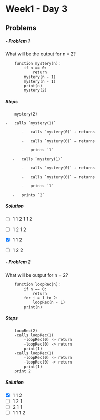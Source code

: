 # Week1 - Day 3

## Problems
#####  - Problem 1
What will be the output for n = 2?
```
	function mystery(n):
		if n == 0:
			return
		mystery(n - 1)
		mystery(n - 1)
		print(n)
		mystery(2)
```
	

 #####  Steps
 ```
	 mystery(2)

-   calls `mystery(1)`
	    
	    -   calls `mystery(0)` → returns
	        
	    -   calls `mystery(0)` → returns
	        
	    -   prints `1`
	        
	-   calls `mystery(1)`
	    
	    -   calls `mystery(0)` → returns
	        
	    -   calls `mystery(0)` → returns
	        
	    -   prints `1`
	        
	-   prints `2`
 ```
 ##### Solution
 

 - [ ] 1 1 2 1 1 2
 - [ ] 1 2 1 2
 - [x] 1 1 2
 - [ ] 1 2 2

 
##### - Problem 2
What will be output for  n = 2?
```
	function loopRec(n):
		if n == 0:
			return
		for i = 1 to 2:
			loopRec(n - 1)
		print(n)
```
##### Steps
```
	loopRec(2)
	-calls loopRec(1)
		-loopRec(0) -> return
		-loopRec(0) -> return
		print(1)
	-calls loopRec(1)
		-loopRec(0) -> return
		-loopRec(0) -> return
		print(1)
	print 2
```
##### Solution

 - [x] 1 1 2
 - [ ] 1 2 1
 - [ ] 2 1 1
 - [ ] 1 1 1 2
